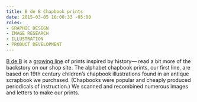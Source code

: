 ```yaml
---
title: B de B Chapbook prints
date: 2015-03-05 16:00:33 -05:00
roles:
- GRAPHIC DESIGN
- IMAGE RESEARCH
- ILLUSTRATION
- PRODUCT DEVELOPMENT
---
```

<a title="Status Update prints" href="http://thegraphicsoffice.com/portfolio/status-update-prints/">B de B</a> is a <a href="http://www.b-de-b.com/">growing line</a> of prints inspired by history— read a bit more of the backstory on our shop site. The alphabet chapbook prints, our first line, are based on 19th century children’s chapbook illustrations found in an antique scrapbook we purchased. (Chapbooks were popular and cheaply produced periodicals of instruction.) We scanned and recombined numerous images and letters to make our prints.
